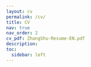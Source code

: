 ```yaml
---
layout: cv
permalink: /cv/
title: CV
nav: true
nav_order: 2
cv_pdf: ZhangShu-Resume-EN.pdf
description: 
toc:
  sidebar: left
---
```

